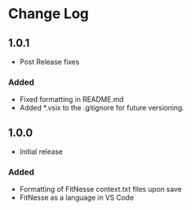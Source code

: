 # Change Log

## 1.0.1
* Post Release fixes
### Added
* Fixed formatting in README.md
* Added *.vsix to the .gitignore for future versioning.

## 1.0.0
* Initial release
### Added
* Formatting of FitNesse context.txt files upon save
* FitNesse as a language in VS Code